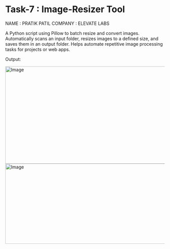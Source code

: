 # Task-7 : Image-Resizer Tool

NAME : PRATIK PATIL
COMPANY : ELEVATE LABS

A Python script using Pillow to batch resize and convert images. Automatically scans an input folder, resizes images to a defined size, and saves them in an output folder. Helps automate repetitive image processing tasks for projects or web apps.

Output: 

<img width="919" height="307" alt="Image" src="https://github.com/user-attachments/assets/e3b98234-2a78-43ee-b5fb-d9c48e8532ae" />
<img width="521" height="253" alt="Image" src="https://github.com/user-attachments/assets/d54e520d-a21d-4d4e-b348-6963d22ac420" />

